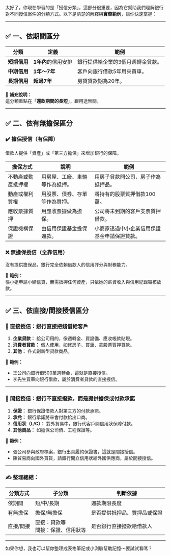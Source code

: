 太好了，你現在學習的是「授信分類」，這部分很重要，因為它幫助我們理解銀行對不同授信案件的分類方式。以下是清楚的解釋與**實際範例**，讓你快速掌握：

---

## ✅ 一、依期間區分

| 分類         | 定義              | 範例 |
|--------------|-------------------|------|
| **短期信用** | **1年內**的信用安排 | 銀行提供給企業的3個月週轉金貸款。 |
| **中期信用** | **1年～7年**      | 客戶向銀行借款5年用來買車。 |
| **長期信用** | **超過7年**       | 房貸貸款期為20年。 |

📌 **補充說明：**  
這分類重點在「**還款期間的長短**」，跟用途無關。

---

## ✅ 二、依**有無擔保**區分

### ✔️ 擔保授信（有保障）
借款人提供「資產」或「第三方擔保」來增加銀行的保障。

| 擔保方式 | 說明 | 範例 |
|----------|------|------|
| 不動產或動產抵押權 | 用房屋、工廠、車輛等作為抵押。 | 用房子貸款開公司，房子作為抵押品。 |
| 動產或權利質權 | 用股票、債券、存單等作為質押。 | 將持有的股票質押借款100萬。 |
| 應收票據質押 | 用應收票據做為擔保。 | 公司將未到期的客戶支票質押借款。 |
| 保證機構保證 | 由信用保證基金擔保還款。 | 小商家透過中小企業信用保證基金申請保證貸款。 |

### ❌ 無擔保授信（全靠信用）  
沒有提供擔保品，銀行完全依賴借款人的信用評分與財務能力。

📌 **範例：**  
張小姐申請小額信貸，無需抵押任何資產，只依她的薪資收入與信用紀錄審核放款。

---

## ✅ 三、依**直接/間接**授信區分

### 🔹 直接授信：**銀行直接把錢借給客戶**
1. **企業貸款：** 給公司用的，像週轉金、買設備、應收帳款貼現。
2. **消費者貸款：** 個人使用，如修房子、買車、拿股票質押貸款。
3. **其他：** 各式創新型貸款商品。

📌 **範例：**
- 王公司向銀行借500萬週轉金，這就是直接授信。
- 李先生買車向銀行借款，屬於消費者貸款的直接授信。

---

### 🔹 間接授信：**銀行不直接撥款，而是提供擔保或付款承諾**
1. **保證：** 銀行保證借款人對第三方的付款承諾。  
2. **承兌：** 銀行承諾將來會付款給出口商。  
3. **信用狀（L/C）：** 對外貿易中，銀行代客戶開信用狀保障付款。  
4. **其他商品：** 如擔保公司債、工程保證等。

📌 **範例：**
- 張公司參與政府標案，銀行出具履約保證書，這就是間接授信。
- 陳貿易商向國外買貨，請銀行開立信用狀給外國供應商，屬於間接授信。

---

### ✍️ 整理總結：

| 分類方式 | 子分類 | 判斷依據 |
|----------|--------|----------|
| 依期間 | 短/中/長期 | 還款期限長度 |
| 有無擔保 | 擔保/無擔保 | 是否提供抵押品、質押品或保證 |
| 直接/間接 | 直接：貸款等<br>間接：保證、信用狀等 | 是否銀行直接撥款給借款人 |

---

如果你想，我也可以幫你整理成表格筆記或小測驗幫助記憶～要試試看嗎？
